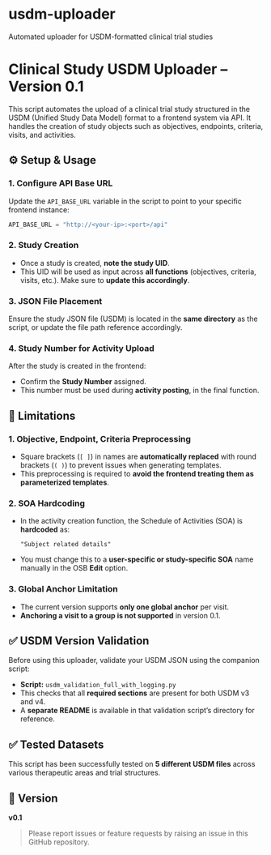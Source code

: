 # usdm-uploader
Automated uploader for USDM-formatted clinical trial studies


# Clinical Study USDM Uploader – Version 0.1

This script automates the upload of a clinical trial study structured in the USDM (Unified Study Data Model) format to a frontend system via API. It handles the creation of study objects such as objectives, endpoints, criteria, visits, and activities.

## ⚙️ Setup & Usage

### 1. Configure API Base URL
Update the `API_BASE_URL` variable in the script to point to your specific frontend instance:
```python
API_BASE_URL = "http://<your-ip>:<port>/api"
```

### 2. Study Creation
- Once a study is created, **note the study UID**.
- This UID will be used as input across **all functions** (objectives, criteria, visits, etc.). Make sure to **update this accordingly**.

### 3. JSON File Placement
Ensure the study JSON file (USDM) is located in the **same directory** as the script, or update the file path reference accordingly.

### 4. Study Number for Activity Upload
After the study is created in the frontend:
- Confirm the **Study Number** assigned.
- This number must be used during **activity posting**, in the final function.

## 🧪 Limitations

### 1. Objective, Endpoint, Criteria Preprocessing
- Square brackets (`[ ]`) in names are **automatically replaced** with round brackets (`( )`) to prevent issues when generating templates.
- This preprocessing is required to **avoid the frontend treating them as parameterized templates**.

### 2. SOA Hardcoding
- In the activity creation function, the Schedule of Activities (SOA) is **hardcoded** as:
  ```
  "Subject related details"
  ```
- You must change this to a **user-specific or study-specific SOA** name manually in the OSB **Edit** option.

### 3. Global Anchor Limitation
- The current version supports **only one global anchor** per visit.
- **Anchoring a visit to a group is not supported** in version 0.1.

## ✅ USDM Version Validation

Before using this uploader, validate your USDM JSON using the companion script:

- **Script:** `usdm_validation_full_with_logging.py`
- This checks that all **required sections** are present for both USDM v3 and v4.
- A **separate README** is available in that validation script’s directory for reference.

## ✅ Tested Datasets

This script has been successfully tested on **5 different USDM files** across various therapeutic areas and trial structures.

## 🔖 Version
**v0.1**

> Please report issues or feature requests by raising an issue in this GitHub repository.

